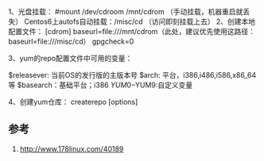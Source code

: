 
1、光盘挂载：
   #mount /dev/cdroom /mnt/cdrom  （手动挂载，机器重启就丢失）
   Centos6上autofs自动挂载：/misc/cd  （访问即刻挂载上去）
2、创建本地配置文件：
   [cdrom]
baseurl=file:///mnt/cdrom（此处，建议优先使用这路径：baseurl=file:///misc/cd）
gpgcheck=0

3、yum的repo配置文件中可用的变量：

$releasever: 当前OS的发行版的主版本号
$arch: 平台，i386,i486,i586,x86_64等
$basearch：基础平台；i386
$YUM0-$YUM9:自定义变量

4、创建yum仓库：
createrepo [options] <directory>

## 参考

1. http://www.178linux.com/40189